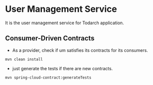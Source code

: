 # User Management Service

It is the user management service for Todarch application.


## Consumer-Driven Contracts

- As a provider, check if um satisfies its contracts for its consumers.

```shell
mvn clean install
```

- just generate the tests if there are new contracts.

```shell
mvn spring-cloud-contract:generateTests
```


